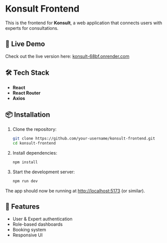 # Konsult Frontend

This is the frontend for **Konsult**, a web application that connects users with experts for consultations.

## 🚀 Live Demo

Check out the live version here: [konsult-68bf.onrender.com](https://konsult-68bf.onrender.com/)

## 🛠️ Tech Stack

- **React**
- **React Router**
- **Axios**

## 📦 Installation

1. Clone the repository:
   ```bash
   git clone https://github.com/your-username/konsult-frontend.git
   cd konsult-frontend
   ```

2. Install dependencies:
   ```bash
   npm install
   ```

3. Start the development server:
   ```bash
   npm run dev
   ```

The app should now be running at [http://localhost:5173](http://localhost:5173) (or similar).

## 🧠 Features

- User & Expert authentication
- Role-based dashboards
- Booking system
- Responsive UI
